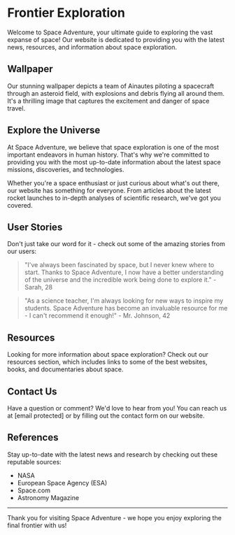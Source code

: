 <!--font:Montserrat-->

# Frontier Exploration

Welcome to Space Adventure, your ultimate guide to exploring the vast expanse of space! Our website is dedicated to providing you with the latest news, resources, and information about space exploration.

## Wallpaper

Our stunning wallpaper depicts a team of Ainautes piloting a spacecraft through an asteroid field, with explosions and debris flying all around them. It's a thrilling image that captures the excitement and danger of space travel.

## Explore the Universe

At Space Adventure, we believe that space exploration is one of the most important endeavors in human history. That's why we're committed to providing you with the most up-to-date information about the latest space missions, discoveries, and technologies.

Whether you're a space enthusiast or just curious about what's out there, our website has something for everyone. From articles about the latest rocket launches to in-depth analyses of scientific research, we've got you covered.

## User Stories

Don't just take our word for it - check out some of the amazing stories from our users:

> "I've always been fascinated by space, but I never knew where to start. Thanks to Space Adventure, I now have a better understanding of the universe and the incredible work being done to explore it." - Sarah, 28

> "As a science teacher, I'm always looking for new ways to inspire my students. Space Adventure has become an invaluable resource for me - I can't recommend it enough!" - Mr. Johnson, 42

## Resources

Looking for more information about space exploration? Check out our resources section, which includes links to some of the best websites, books, and documentaries about space.

## Contact Us

Have a question or comment? We'd love to hear from you! You can reach us at [email protected] or by filling out the contact form on our website.

## References

Stay up-to-date with the latest news and research by checking out these reputable sources:

-   NASA
-   European Space Agency (ESA)
-   Space.com
-   Astronomy Magazine

---

Thank you for visiting Space Adventure - we hope you enjoy exploring the final frontier with us!

<!--

Write me content for website with wallpaper which alt text is:

"A team of Ainautes piloting a spacecraft through an asteroid field, with explosions and debris flying all around them."

The name/title of the page should not be 1:1 copy of the alt text but rather a real content of the website which is using this wallpaper.

- Use markdown format
- Start with heading
- Heading should be short and concise
- The content should look like a real website
- The website should not be about the wallpaper, wallpaper is just a related background
- Heading should be contain work "wallpaper" or "background"
- Include real sections like references, contact, user stories, etc. use things relevant to the page purpose.
- Feel free to use structure like headings, bullets, numbering, blockquotes, paragraphs, horizontal lines, etc.
- You can use formatting like bold or _italic_
- You can include UTF-8 emojis
- Links should be only #hash anchors (and you can refer to the document itself)
- Do not include images


---


# Space Adventure: Exploring the Final Frontier

Welcome to Space Adventure, your ultimate guide to exploring the vast expanse of space! Our website is dedicated to providing you with the latest news, resources, and information about space exploration.

## Wallpaper

Our stunning wallpaper depicts a team of Ainautes piloting a spacecraft through an asteroid field, with explosions and debris flying all around them. It's a thrilling image that captures the excitement and danger of space travel.

## Explore the Universe

At Space Adventure, we believe that space exploration is one of the most important endeavors in human history. That's why we're committed to providing you with the most up-to-date information about the latest space missions, discoveries, and technologies.

Whether you're a space enthusiast or just curious about what's out there, our website has something for everyone. From articles about the latest rocket launches to in-depth analyses of scientific research, we've got you covered.

## User Stories

Don't just take our word for it - check out some of the amazing stories from our users:

> "I've always been fascinated by space, but I never knew where to start. Thanks to Space Adventure, I now have a better understanding of the universe and the incredible work being done to explore it." - Sarah, 28

> "As a science teacher, I'm always looking for new ways to inspire my students. Space Adventure has become an invaluable resource for me - I can't recommend it enough!" - Mr. Johnson, 42

## Resources

Looking for more information about space exploration? Check out our resources section, which includes links to some of the best websites, books, and documentaries about space.

## Contact Us

Have a question or comment? We'd love to hear from you! You can reach us at [email protected] or by filling out the contact form on our website.

## References

Stay up-to-date with the latest news and research by checking out these reputable sources:

- NASA
- European Space Agency (ESA)
- Space.com
- Astronomy Magazine

---

Thank you for visiting Space Adventure - we hope you enjoy exploring the final frontier with us!


---


Write me a Google font which is best fitting for the website.

Pick from the list:
- IBM Plex Sans
- Dancing Script
- Raleway
- Lobster
- Barlow Condensed
- Montserrat
- Exo 2
- Barlow Condensed
- Cabin
- Roboto
- Alegreya
- Lato
- Poppins
- Open Sans
- Cinzel Decorative
- Great Vibes
- Cinzel
- Futura
- Cormorant Garamond
- Playfair Display
- Orbitron
- Inter


Write just the font name nothing else.


---


Montserrat

-->
